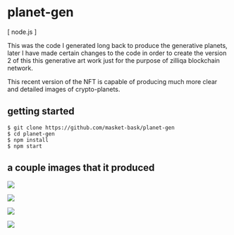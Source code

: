 # planet-gen

[ node.js ]

This was the code I generated long back to produce the generative planets, later I have made certain changes to the code in order to create the version 2 of this this generative art work just for the purpose of zilliqa blockchain network.

This recent version of the NFT is capable of producing much more clear and detailed images of crypto-planets.


## getting started

```shell
$ git clone https://github.com/masket-bask/planet-gen
$ cd planet-gen
$ npm install
$ npm start
```



## a couple images that it produced

![](https://cdn.discordapp.com/attachments/351095864158060547/569560813749403648/output.png)

![](https://cdn.discordapp.com/attachments/351095864158060547/572061512332476417/output.png)

![](https://cdn.discordapp.com/attachments/351095864158060547/570242358717710356/output.png)

![](https://cdn.discordapp.com/attachments/351095864158060547/600974657130332160/output.png)
